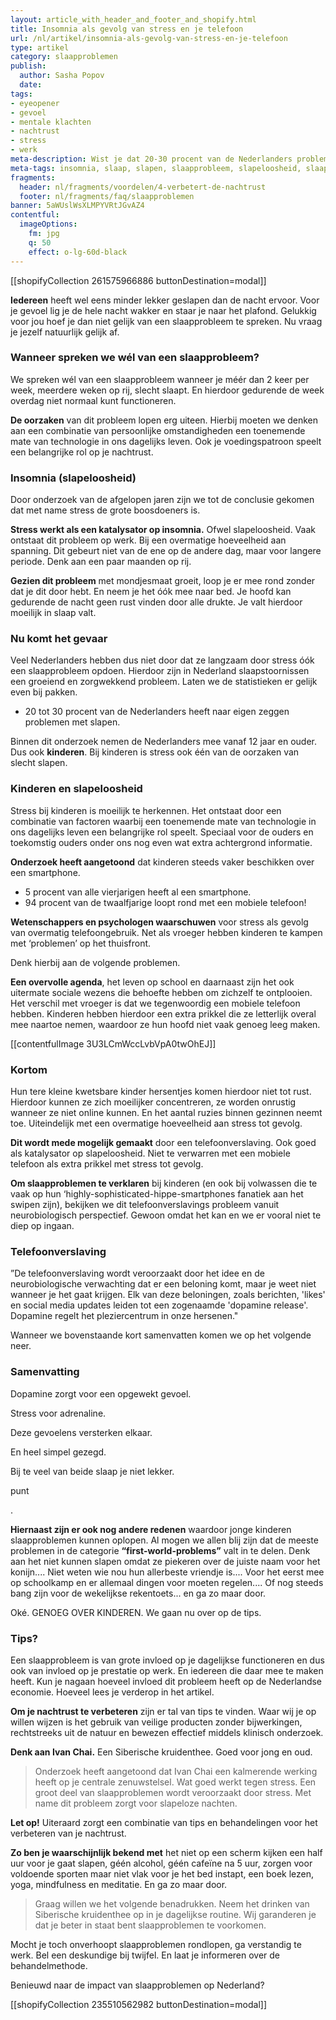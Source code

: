 ```yaml
---
layout: article_with_header_and_footer_and_shopify.html
title: Insomnia als gevolg van stress en je telefoon
url: /nl/artikel/insomnia-als-gevolg-van-stress-en-je-telefoon
type: artikel
category: slaapproblemen
publish:
  author: Sasha Popov
  date:
tags:
- eyeopener
- gevoel
- mentale klachten
- nachtrust
- stress
- werk
meta-description: Wist je dat 20-30 procent van de Nederlanders problemen heeft met slapen? Ook kinderen hebben te maken met dit probleem. De slaapproblematiek is groter dan je denkt. Benieuwd naar de inzichten over slapeloosheid; ook wel insomnia?
meta-tags: insomnia, slaap, slapen, slaapprobleem, slapeloosheid, slaapproblematiek, slecht slapen, slaapstoornis, goede nachtrust, stress, telefoon, kinderen, werken, werk, sasha
fragments:
  header: nl/fragments/voordelen/4-verbetert-de-nachtrust
  footer: nl/fragments/faq/slaapproblemen
banner: 5aWUslWsXLMPYVRtJGvAZ4
contentful:
  imageOptions:
    fm: jpg
    q: 50
    effect: o-lg-60d-black
---
```

[[shopifyCollection 261575966886 buttonDestination=modal]]

**Iedereen** heeft wel eens minder lekker geslapen dan de nacht ervoor. Voor je gevoel lig je de hele nacht wakker en staar je naar het plafond. Gelukkig voor jou hoef je dan niet gelijk van een slaapprobleem te spreken. Nu vraag je jezelf natuurlijk gelijk af.

### Wanneer spreken we wél van een slaapprobleem?

We spreken wél van een slaapprobleem wanneer je méér dan 2 keer per week, meerdere weken op rij, slecht slaapt. En hierdoor gedurende de week overdag niet normaal kunt functioneren.

**De oorzaken** van dit probleem lopen erg uiteen. Hierbij moeten we denken aan een combinatie van persoonlijke omstandigheden een toenemende mate van technologie in ons dagelijks leven. Ook je voedingspatroon speelt een belangrijke rol op je nachtrust.

### Insomnia (slapeloosheid)

Door onderzoek van de afgelopen jaren zijn we tot de conclusie gekomen dat met name stress de grote boosdoeners is.

**Stress werkt als een katalysator op insomnia.** Ofwel slapeloosheid. Vaak ontstaat dit probleem op werk. Bij een overmatige hoeveelheid aan spanning. Dit gebeurt niet van de ene op de andere dag, maar voor langere periode. Denk aan een paar maanden op rij.

**Gezien dit probleem** met mondjesmaat groeit, loop je er mee rond zonder dat je dit door hebt. En neem je het óók mee naar bed. Je hoofd kan gedurende de nacht geen rust vinden door alle drukte. Je valt hierdoor moeilijk in slaap valt.

### Nu komt het gevaar

Veel Nederlanders hebben dus niet door dat ze langzaam door stress óók een slaapprobleem opdoen. Hierdoor zijn in Nederland slaapstoornissen een groeiend en zorgwekkend probleem. Laten we de statistieken er gelijk even bij pakken.
* 20 tot 30 procent van de Nederlanders heeft naar eigen zeggen problemen met slapen.

Binnen dit onderzoek nemen de Nederlanders mee vanaf 12 jaar en ouder. Dus ook **kinderen**. Bij kinderen is stress ook één van de oorzaken van slecht slapen.

### Kinderen en slapeloosheid

Stress bij kinderen is moeilijk te herkennen. Het ontstaat door een combinatie van factoren waarbij een toenemende mate van technologie in ons dagelijks leven een belangrijke rol speelt. Speciaal voor de ouders en toekomstig ouders onder ons nog even wat extra achtergrond informatie.

**Onderzoek heeft aangetoond** 
dat kinderen steeds vaker beschikken over een smartphone.
* 5 procent van alle vierjarigen heeft al een smartphone.
* 94 procent van de twaalfjarige loopt rond met een mobiele telefoon!

**Wetenschappers en psychologen waarschuwen** voor stress als gevolg van overmatig telefoongebruik. Net als vroeger hebben kinderen te kampen met ‘problemen’ op het thuisfront.

Denk hierbij aan de volgende problemen.

**Een overvolle agenda**, het leven op school en daarnaast zijn het ook uitermate sociale wezens die behoefte hebben om zichzelf te ontplooien. Het verschil met vroeger is dat we tegenwoordig een mobiele telefoon hebben. Kinderen hebben hierdoor een extra prikkel die ze letterlijk overal mee naartoe nemen, waardoor ze hun hoofd niet vaak genoeg leeg maken.

[[contentfulImage 3U3LCmWccLvbVpA0twOhEJ]]

### Kortom

Hun tere kleine kwetsbare kinder hersentjes komen hierdoor niet tot rust. Hierdoor kunnen ze zich moeilijker concentreren, ze worden onrustig wanneer ze niet online kunnen. En het aantal ruzies binnen gezinnen neemt toe. Uiteindelijk met een overmatige hoeveelheid aan stress tot gevolg.

**Dit wordt mede mogelijk gemaakt** door een telefoonverslaving. Ook goed als katalysator op slapeloosheid. Niet te verwarren met een mobiele telefoon als extra prikkel met stress tot gevolg.

**Om slaapproblemen te verklaren** bij kinderen (en ook bij volwassen die te vaak op hun ‘highly-sophisticated-hippe-smartphones fanatiek aan het swipen zijn), bekijken we dit telefoonverslavings probleem vanuit neurobiologisch perspectief. Gewoon omdat het kan en we er vooral niet te diep op ingaan.

### Telefoonverslaving

”De telefoonverslaving wordt veroorzaakt door het idee en de neurobiologische verwachting dat er een beloning komt, maar je weet niet wanneer je het gaat krijgen. Elk van deze beloningen, zoals berichten, 'likes' en social media updates leiden tot een zogenaamde 'dopamine release'. Dopamine regelt het pleziercentrum in onze hersenen."

Wanneer we bovenstaande kort samenvatten komen we op het volgende neer.

### Samenvatting

Dopamine zorgt voor een opgewekt gevoel.

Stress voor adrenaline.

Deze gevoelens versterken elkaar.

En heel simpel gezegd.

Bij te veel van beide slaap je niet lekker.

punt

.

**Hiernaast zijn er ook nog andere redenen** waardoor jonge kinderen slaapproblemen kunnen oplopen. Al mogen we allen blij zijn dat de meeste problemen in de categorie **“first-world-problems”** valt in te delen. Denk aan het niet kunnen slapen omdat ze piekeren over de juiste naam voor het konijn.... Niet weten wie nou hun allerbeste vriendje is.... Voor het eerst mee op schoolkamp en er allemaal dingen voor moeten regelen.... Of nog steeds bang zijn voor de wekelijkse rekentoets... en ga zo maar door.

Oké. GENOEG OVER KINDEREN. We gaan nu over op de tips.

### Tips?

Een slaapprobleem is van grote invloed op je dagelijkse functioneren en dus ook van invloed op je prestatie op werk. En iedereen die daar mee te maken heeft. Kun je nagaan hoeveel invloed dit probleem heeft op de Nederlandse economie. Hoeveel lees je verderop in het artikel.

**Om je nachtrust te verbeteren** zijn er tal van tips te vinden. Waar wij je op willen wijzen is het gebruik van veilige producten zonder bijwerkingen, rechtstreeks uit de natuur en bewezen effectief middels klinisch onderzoek. 

**Denk aan Ivan Chai.** Een Siberische kruidenthee. Goed voor jong en oud.

> Onderzoek heeft aangetoond dat Ivan Chai een kalmerende werking heeft op je centrale zenuwstelsel. Wat goed werkt tegen stress. Een groot deel van slaapproblemen wordt veroorzaakt door stress. Met name dit probleem zorgt voor slapeloze nachten.

**Let op!** Uiteraard zorgt een combinatie van tips en behandelingen voor het verbeteren van je nachtrust.

**Zo ben je waarschijnlijk bekend met** het niet op een scherm kijken een half uur voor je gaat slapen, géén alcohol, géén cafeïne na 5 uur, zorgen voor voldoende sporten maar niet vlak voor je het bed instapt, een boek lezen, yoga, mindfulness en meditatie. En ga zo maar door.

> Graag willen we het volgende benadrukken. Neem het drinken van Siberische kruidenthee op in je dagelijkse routine. Wij garanderen je dat je beter in staat bent slaapproblemen te voorkomen.

Mocht je toch onverhoopt slaapproblemen rondlopen, ga verstandig te werk. Bel een deskundige bij twijfel. En laat je informeren over de behandelmethode.

Benieuwd naar de impact van slaapproblemen op Nederland?

[[shopifyCollection 235510562982 buttonDestination=modal]]